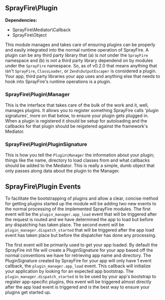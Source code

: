 ## SprayFire\Plugin

**Dependencies:**

- SprayFire\Mediator\Callback
- SprayFire\Object

This module manages and takes care of ensuring plugins can be properly and easily integrated into the normal runtime operation of SprayFire. A plugin can be any third party library that (a) is *not* under the  `SprayFire` namespace and (b) is not a third party library dependend on by modules under the `SprayFire` namespace. So, as of v0.2.0 that means anything that isn't `SprayFire`, `ClassLoader`, or `Zend\OutputEscaper` is considered a plugin. Your app, third party libraries your app uses and anything else that needs to hook into SprayFire's runtime operations is a plugin.

### SprayFire\Plugin\Manager

This is the interface that takes care of the bulk of the work and it, well, manages plugins. It allows you to register something SprayFire calls 'plugin signatures', more on that below, to ensure your plugin gets plugged in. When a plugin is registered it should be setup for autoloading and the callbacks for that plugin should be reigstered against the framework's Mediator.

### SprayFire\Plugin\PluginSignature

This is how you tell the `Plugin\Manager` the information about your plugin; things like the name, directory to load classes from and what callbacks should be added to the Mediator. This is really a simple, dumb object that only passes along data about the plugin to the Manager.

## SprayFire\Plugin Events

To facilitate the bootstrapping of plugins and allow a clear, concise method for getting plugins started up the module will be adding two new events to the normal processing of the implemented SprayFire modules. The first event will be the `plugin_manager.app_load` event that will be triggered after the request is routed and we have determined the app to load but before any dispatching has taken place. The second event will be `plugin_manager.dispatch_started` that will be triggered after the app load event has taken place but before the dispatcher has done any processing.

The first event will be primarily used to get your app loaded. By default the SprayFire init file will create a PluginSignature for your app based off the normal conventions we have for retrieving app name and directory. The PluginSignature created by SprayFire for your app will only have 1 event callback, the `plugin_manager.app_load` event. This callback will initialize your application by looking for an expected app bootstrap. The `plugin_manager.dispatch_started` is to be used by your app's bootstrap to register app-specific plugins, this event will be triggered almost directly after the app load event is triggered and is the best way to ensure your plugins get started up.
